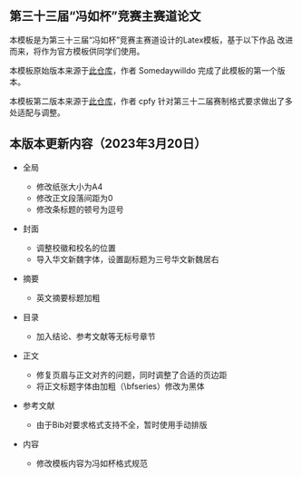 ## 第三十三届“冯如杯”竞赛主赛道论文

本模板是为第三十三届“冯如杯”竞赛主赛道设计的Latex模板，基于以下作品
改进而来，将作为官方模板供同学们使用。

本模板原始版本来源于[此仓库](https://github.com/Somedaywilldo/Someday-XeLaTex-Template)，作者 Somedaywilldo 完成了此模板的第一个版本。

本模板第二版本来源于[此仓库](https://github.com/cpfy/FRB_template.git)，作者 cpfy 针对第三十二届赛制格式要求做出了多处适配与调整。


## 本版本更新内容（2023年3月20日）
* 全局
  * 修改纸张大小为A4
  * 修改正文段落间距为0
  * 修改条标题的顿号为逗号

* 封面
  * 调整校徽和校名的位置
  * 导入华文新魏字体，设置副标题为三号华文新魏居右

* 摘要
  * 英文摘要标题加粗

* 目录
  * 加入结论、参考文献等无标号章节

* 正文
  * 修复页眉与正文对齐的问题，同时调整了合适的页边距
  * 将正文标题字体由加粗（\bfseries）修改为黑体

* 参考文献
  * 由于Bib对要求格式支持不全，暂时使用手动排版

* 内容
  * 修改模板内容为冯如杯格式规范

